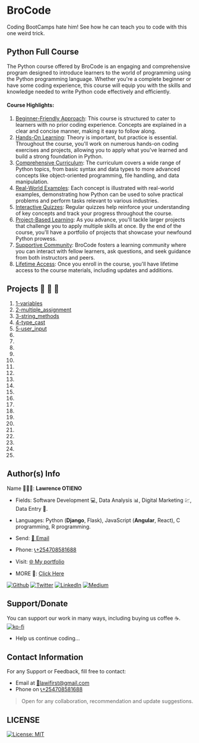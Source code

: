# BroCode

Coding BootCamps hate him! See how he can teach you to code with this one weird trick.

## Python Full Course
The Python course offered by BroCode is an engaging and comprehensive program designed to introduce learners to the world of programming using the Python programming language. Whether you're a complete beginner or have some coding experience, this course will equip you with the skills and knowledge needed to write Python code effectively and efficiently.

#### Course Highlights:
1. <u>Beginner-Friendly Approach</U>: This course is structured to cater to learners with no prior coding experience. Concepts are explained in a clear and concise manner, making it easy to follow along.
2. <u>Hands-On Learning</U>: Theory is important, but practice is essential. Throughout the course, you'll work on numerous hands-on coding exercises and projects, allowing you to apply what you've learned and build a strong foundation in Python.
3. <u>Comprehensive Curriculum</U>: The curriculum covers a wide range of Python topics, from basic syntax and data types to more advanced concepts like object-oriented programming, file handling, and data manipulation.
4. <u>Real-World Examples</U>: Each concept is illustrated with real-world examples, demonstrating how Python can be used to solve practical problems and perform tasks relevant to various industries.
5. <u>Interactive Quizzes</U>: Regular quizzes help reinforce your understanding of key concepts and track your progress throughout the course.
6. <u>Project-Based Learning</U>: As you advance, you'll tackle larger projects that challenge you to apply multiple skills at once. By the end of the course, you'll have a portfolio of projects that showcase your newfound Python prowess.
7. <u>Supportive Community</U>: BroCode fosters a learning community where you can interact with fellow learners, ask questions, and seek guidance from both instructors and peers.
8. <u>Lifetime Access</U>: Once you enroll in the course, you'll have lifetime access to the course materials, including updates and additions.

## Projects 🚨 🚨 🚨

1. [1-variables](https://github.com/LawiOtieno/BroCode/blob/main/Python-Full-course/1-variables.py)
2. [2-multiple_assignment](https://github.com/LawiOtieno/Python_Tricks-Real_Python/blob/main/2-multiple_assignment.py)
3. [3-string_methods](https://github.com/LawiOtieno/BroCode/blob/main/Python-Full-course/3-string_methods.py)
4. [4-type_cast](https://github.com/LawiOtieno/BroCode/blob/main/Python-Full-course/4-type_cast.py)
5. [5-user_input](https://github.com/LawiOtieno/BroCode/blob/main/Python-Full-course/5-user_input.py)
6. [](https://github.com/LawiOtieno/BroCode/blob/main/Python-Full-course/)
7. [](https://github.com/LawiOtieno/BroCode/blob/main/Python-Full-course/)
8. [](https://github.com/LawiOtieno/BroCode/blob/main/Python-Full-course/)
9. [](https://github.com/LawiOtieno/BroCode/blob/main/Python-Full-course/)
10. [](https://github.com/LawiOtieno/BroCode/blob/main/Python-Full-course/)
11. [](https://github.com/LawiOtieno/BroCode/blob/main/Python-Full-course/)
12. [](https://github.com/LawiOtieno/BroCode/blob/main/Python-Full-course/)
13. [](https://github.com/LawiOtieno/BroCode/blob/main/Python-Full-course/)
14. [](https://github.com/LawiOtieno/BroCode/blob/main/Python-Full-course/)
15. [](https://github.com/LawiOtieno/BroCode/blob/main/Python-Full-course/)
16. [](https://github.com/LawiOtieno/BroCode/blob/main/Python-Full-course/)
17. [](https://github.com/LawiOtieno/BroCode/blob/main/Python-Full-course/)
18. [](https://github.com/LawiOtieno/BroCode/blob/main/Python-Full-course/)
19. [](https://github.com/LawiOtieno/BroCode/blob/main/Python-Full-course/)
20. [](https://github.com/LawiOtieno/BroCode/blob/main/Python-Full-course/)
21. [](https://github.com/LawiOtieno/BroCode/blob/main/Python-Full-course/)
22. [](https://github.com/LawiOtieno/BroCode/blob/main/Python-Full-course/)
23. [](https://github.com/LawiOtieno/BroCode/blob/main/Python-Full-course/)
24. [](https://github.com/LawiOtieno/BroCode/blob/main/Python-Full-course/)
25. [](https://github.com/LawiOtieno/BroCode/blob/main/Python-Full-course/)

## Author(s) Info

Name 👨🏽‍💻: __Lawrence OTIENO__

* Fields: Software Development 💻, Data Analysis 📊, Digital Marketing 💹, Data Entry 📑.

* Languages: Python (__Django__, Flask), JavaScript (__Angular__, React), C programming, R programming.

* Send: [📧 Email](mailto:lawifirst@gmail.com)

* Phone: [📞+254708581688](tel:+254708581688)

* Visit: [🌐 My portfolio](https://lawiotieno.github.io/portfolio)

* MORE 🔗: [Click Here](https://shor.by/lawi)

<p> <a href="https://github.com/streetgrandmaster" target="_blank"><img alt="Github" src="https://img.shields.io/badge/GitHub-%2312100E.svg?&style=for-the-badge&logo=Github&logoColor=white" /></a> <a href="https://twitter.com/LawiFirst" target="_blank"><img alt="Twitter" src="https://img.shields.io/badge/twitter-%231DA1F2.svg?&style=for-the-badge&logo=twitter&logoColor=white" /></a> <a href="https://www.linkedin.com/in/streetgrandmaster" target="_blank"><img alt="LinkedIn" src="https://img.shields.io/badge/linkedin-%230077B5.svg?&style=for-the-badge&logo=linkedin&logoColor=white" /></a> <a href="https://medium.com/@streetgm" target="_blank"><img alt="Medium" src="https://img.shields.io/badge/medium-%2312100E.svg?&style=for-the-badge&logo=medium&logoColor=white" /></a>
</p>

## Support/Donate

You can support our work in many ways, including buying us coffee ☕️.  
[![ko-fi](https://ko-fi.com/img/githubbutton_sm.svg)](https://ko-fi.com/N4N26PU7L)

* Help us continue coding...

<!-- [Buy Me Coffee ☕️](https://ko-fi.com/streetgrandmaster) -->

## Contact Information

For any Support or Feedback, fill free to contact:

* Email at [📧lawifirst@gmail.com](mailto:lawifirst@gmail.com)
* Phone on [📞+254708581688](tel:+254708581688)

> Open for any collaboration, recommendation and update suggestions.

## LICENSE

[![License: MIT](https://img.shields.io/badge/License-MIT-yellow.svg)](/LICENSE)

<!-- [MIT License](https://choosealicense.com/licenses/mit/) -->

